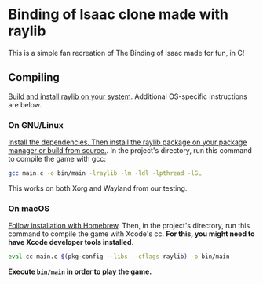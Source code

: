 # Binding of Isaac clone made with raylib
This is a simple fan recreation of The Binding of Isaac made for fun, in C!
## Compiling
[Build and install raylib on your system](https://github.com/raysan5/raylib?tab=readme-ov-file#build-and-installation). Additional OS-specific instructions are below.
### On GNU/Linux
[Install the dependencies. Then install the raylib package on your package manager or build from source.](https://github.com/raysan5/raylib/wiki/Working-on-GNU-Linux).
In the project's directory, run this command to compile the game with gcc:
```sh
gcc main.c -o bin/main -lraylib -lm -ldl -lpthread -lGL
```
This works on both Xorg and Wayland from our testing.
### On macOS
[Follow installation with Homebrew](https://github.com/raysan5/raylib/wiki/Working-on-macOS#with-homebrew). Then, in the project's directory, run this command to compile the game with Xcode's cc. **For this, you might need to have Xcode developer tools installed**.
```sh
eval cc main.c $(pkg-config --libs --cflags raylib) -o bin/main
```
**Execute `bin/main` in order to play the game.**
